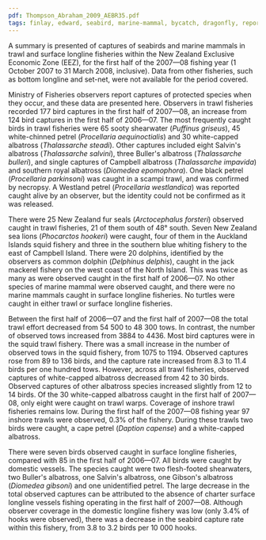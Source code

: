 ```yaml
---
pdf: Thompson_Abraham_2009_AEBR35.pdf
tags: finlay, edward, seabird, marine-mammal, bycatch, dragonfly, report
---
```

A summary is presented of captures of seabirds and marine mammals in trawl and surface longline fisheries within the New Zealand Exclusive Economic Zone (EEZ), for the first half of the 2007—08 fishing year (1 October 2007 to 31 March 2008, inclusive). Data from other fisheries, such as bottom longline and set-net, were not available for the period covered.

Ministry of Fisheries observers report captures of protected species when they occur, and these data are presented here. Observers in trawl fisheries recorded 177 bird captures in the first half of 2007—08, an increase from 124 bird captures in the first half of 2006—07. The most frequently caught birds in trawl fisheries were 65 sooty shearwater (*Puffinus griseus*), 45 white-chinned petrel (*Procellaria aequinoctialis*) and 30 white-capped albatross (*Thalassarche steadi*). Other captures included eight Salvin's albatross (*Thalassarche salvini*), three Buller's albatross (*Thalassarche bulleri*), and single captures of Campbell albatross (*Thalassarche impavida*) and southern royal albatross (*Diomedea epomophora*). One black petrel (*Procellaria parkinsoni*) was caught in a scampi trawl, and was confirmed by necropsy. A Westland petrel (*Procellaria westlandica*) was reported caught alive by an observer, but the identity could not be confirmed as it was released.

There were 25 New Zealand fur seals (*Arctocephalus forsteri*) observed caught in trawl fisheries, 21 of them south of 48&#176; south. Seven New Zealand sea lions (*Phocarctos hookeri*) were caught, four of them in the Auckland Islands squid fishery and three in the southern blue whiting fishery to the east of Campbell Island. There were 20 dolphins, identified by the observers as common dolphin (*Delphinus delphis*), caught in the jack mackerel fishery on the west coast of the North Island. This was twice as many as were observed caught in the first half of 2006—07. No other species of marine mammal were observed caught, and there were no marine mammals caught in surface longline fisheries. No turtles were caught in either trawl or surface longline fisheries.

Between the first half of 2006—07 and the first half of 2007—08 the total trawl effort decreased from 54 500 to 48 300 tows. In contrast, the number of observed tows increased from 3884 to 4436. Most bird captures were in the squid trawl fishery. There was a small increase in the number of observed tows in the squid fishery, from 1075 to 1194. Observed captures rose from 89 to 136 birds, and the capture rate increased from 8.3 to 11.4 birds per one hundred tows. However, across all trawl fisheries, observed captures of white-capped albatross decreased from 42 to 30 birds. Observed captures of other albatross species increased slightly from 12 to 14 birds. Of the 30 white-capped albatross caught in the first half of 2007—08, only eight were caught on trawl warps. Coverage of inshore trawl fisheries remains low. During the first half of the 2007—08 fishing year 97 inshore trawls were observed, 0.3% of the fishery. During these trawls two birds were caught, a cape petrel (*Daption capense*) and a white-capped albatross.

There were seven birds observed caught in surface longline fisheries, compared with 85 in the first half of 2006—07. All birds were caught by domestic vessels. The species caught were two flesh-footed shearwaters, two Buller's albatross, one Salvin's albatross, one Gibson's albatross (*Diomedea gibsoni*) and one unidentified petrel. The large decrease in the total observed captures can be attributed to the absence of charter surface longline vessels fishing operating in the first half of 2007&#8212;08. Although observer coverage in the domestic longline fishery was low (only 3.4% of hooks were observed), there was a decrease in the seabird capture rate within this fishery, from 3.8 to 3.2 birds per 10 000 hooks.
